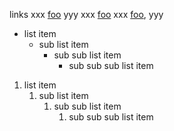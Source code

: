 links
xxx [foo](bar) yyy
xxx [foo](bar)
xxx [foo](bar), yyy

* list item
  * sub list item
    * sub sub list item
      * sub sub sub list item

1. list item
   1. sub list item
      1. sub sub list item
         1. sub sub sub list item
